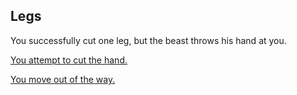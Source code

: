 ## Legs

You successfully cut one leg, but the beast throws his hand at you.

[You attempt to cut the hand.](hands.md)

[You move out of the way.](died.md)

